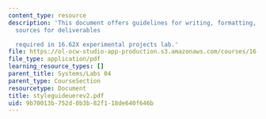 ```yaml
---
content_type: resource
description: 'This document offers guidelines for writing, formatting, and citing
  sources for deliverables

  required in 16.62X experimental projects lab.'
file: https://ol-ocw-studio-app-production.s3.amazonaws.com/courses/16-01-unified-engineering-i-ii-iii-iv-fall-2005-spring-2006/9b70013b752d0b3b82f118de640f646b_styleguideuerev2.pdf
file_type: application/pdf
learning_resource_types: []
parent_title: Systems/Labs 04
parent_type: CourseSection
resourcetype: Document
title: styleguideuerev2.pdf
uid: 9b70013b-752d-0b3b-82f1-18de640f646b
---
```

